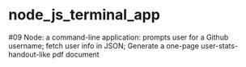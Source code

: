 # node_js_terminal_app
#09 Node: a command-line application: prompts user for a Github username; fetch user info in JSON; Generate a one-page user-stats-handout-like pdf document
